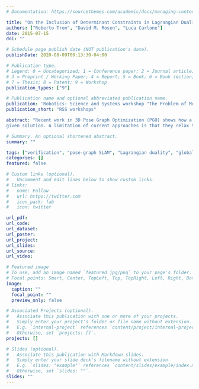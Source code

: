 ```yaml
---
# Documentation: https://sourcethemes.com/academic/docs/managing-content/

title: "On the Inclusion of Determinant Constraints in Lagrangian Duality for 3D SLAM"
authors: ["Roberto Tron", "David M. Rosen", "Luca Carlone"]
date: 2015-07-15
doi: ""

# Schedule page publish date (NOT publication's date).
publishDate: 2020-08-09T00:13:30-04:00

# Publication type.
# Legend: 0 = Uncategorized; 1 = Conference paper; 2 = Journal article;
# 3 = Preprint / Working Paper; 4 = Report; 5 = Book; 6 = Book section;
# 7 = Thesis; 8 = Patent; 9 = Workshop
publication_types: ["9"]

# Publication name and optional abbreviated publication name.
publication: 'Robotics: Science and Systems workshop "The Problem of Mobile Sensors"'
publication_short: "RSS workshops"

abstract: "Recent work in 3D Pose Graph Optimization (PGO) shows how a dual Lagrangian formulation of the problem can be used to verify (and possibly certify) the quality of a
given solution. A limitation of current approaches is that they relax the positive determinant constraint for the rotations: in consequence, if they fail to certify an optimal solution (i.e., if the duality gap is nonzero), one cannot determine if this is due to the relaxation itself, or if it is an intrinsic feature of the problem at hand. In this paper we show how one can include the determinant constraints in the derivation of the dual, thus showing that their relaxation is unnecessary. We show experimentally that this complete formulation does not lead to tangible differences with respect to the original, relaxed version. This indicates that the reasons for failure in providing a certificate of optimality are intrinsic to the problem, and that the determinant constraints are somehow redundant in common PGO instances."

# Summary. An optional shortened abstract.
summary: ""

tags: ["verification", "pose-graph SLAM", "Lagrangian duality", "global optimality"]
categories: []
featured: false

# Custom links (optional).
#   Uncomment and edit lines below to show custom links.
# links:
# - name: Follow
#   url: https://twitter.com
#   icon_pack: fab
#   icon: twitter

url_pdf:
url_code:
url_dataset:
url_poster:
url_project:
url_slides:
url_source:
url_video:

# Featured image
# To use, add an image named `featured.jpg/png` to your page's folder. 
# Focal points: Smart, Center, TopLeft, Top, TopRight, Left, Right, BottomLeft, Bottom, BottomRight.
image:
  caption: ""
  focal_point: ""
  preview_only: false

# Associated Projects (optional).
#   Associate this publication with one or more of your projects.
#   Simply enter your project's folder or file name without extension.
#   E.g. `internal-project` references `content/project/internal-project/index.md`.
#   Otherwise, set `projects: []`.
projects: []

# Slides (optional).
#   Associate this publication with Markdown slides.
#   Simply enter your slide deck's filename without extension.
#   E.g. `slides: "example"` references `content/slides/example/index.md`.
#   Otherwise, set `slides: ""`.
slides: ""
---
```

